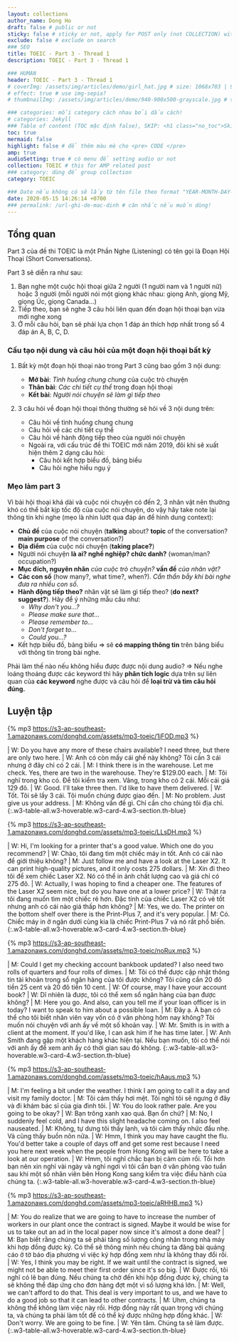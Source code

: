 ```yaml
---
layout: collections
author_name: Dong Ho
draft: false # public or not
sticky: false # sticky or not, apply for POST only (not COLLECTION) with including thumbnailImg
exclude: false # exclude on search
### SEO
title: TOEIC - Part 3 - Thread 1
description: TOEIC - Part 3 - Thread 1

### HUMAN
header: TOEIC - Part 3 - Thread 1
# coverImg: /assets/img/articles/demo/girl_hat.jpg # size: 1068x703 | 900x500 | 600x400
# effect: true # use img-sepia?
# thumbnailImg: /assets/img/articles/demo/940-900x500-grayscale.jpg # size: 900x500 | 600x400

### categories: mỗi category cách nhau bởi dấu cách!
# categories: Jekyll
### Table of content (TOC mặc định false), SKIP: <h1 class="no_toc">Skip toc</h1> hoặc <div class="no_toc_section">
toc: true
mermaid: false
highlight: false # để thêm màu mè cho <pre> CODE </pre>
amp: true
audioSetting: true # có menu để setting audio or not
collection: TOEIC # this for AMP related post
### category: dùng để group collection
category: TOEIC

### Date nếu không có sẽ lấy từ tên file theo format "YEAR-MONTH-DAY-title.md"
date: 2020-05-15 14:26:14 +0700
### permalink: /url-ghi-de-mac-dinh # cân nhắc nếu muốn dùng!
---
```


## Tổng quan

Part 3 của đề thi TOEIC là một Phần Nghe (Listening) có tên gọi là Đoạn Hội Thoại (Short Conversations).

Part 3 sẽ diễn ra như sau:
1. Bạn nghe một cuộc hội thoại giữa 2 người (1 người nam và 1 người nữ) hoặc 3 người (mỗi người nói một giọng khác nhau: giọng Anh, giọng Mỹ, giọng Úc, giọng Canada...)
2. Tiếp theo, bạn sẽ nghe 3 câu hỏi liên quan đến đoạn hội thoại bạn vừa mới nghe xong
3. Ở mỗi câu hỏi, bạn sẽ phải lựa chọn 1 đáp án thích hợp nhất trong số 4 đáp án A, B, C, D.

###  Cấu tạo nội dung và câu hỏi của một đoạn hội thoại bất kỳ

1. Bất kỳ một đoạn hội thoại nào trong Part 3 cũng bao gồm 3 nội dung:
    - **Mở bài**: *Tình huống chung chung* của cuộc trò chuyện
    - **Thân bài**: *Các chi tiết cụ thể* trong đoạn hội thoại
    - **Kết bài**: *Người nói chuyện sẽ làm gì tiếp theo*

2. 3 câu hỏi về đoạn hội thoại thông thường sẽ hỏi về 3 nội dung trên:
    - Câu hỏi về tình huống chung chung
    - Câu hỏi về các chi tiết cụ thể
    - Câu hỏi về hành động tiếp theo của người nói chuyện
    - Ngoài ra, với cấu trúc đề thi TOEIC mới năm 2019, đôi khi sẽ xuất hiện thêm 2 dạng câu hỏi:
        - Câu hỏi kết hợp biểu đồ, bảng biểu
        - Câu hỏi nghe hiểu ngụ ý

### Mẹo làm part 3

Vì bài hội thoại khá dài và cuộc nói chuyện có đến 2, 3 nhân vật nên thường khó có thể bắt kịp tốc độ của cuộc nói chuyện, do vậy hãy take note lại thông tin khi nghe (mẹo là nhìn lướt qua đáp án để hình dung context):
- **Chủ đề** của cuộc nói chuyện (**talking** about? **topic** of the conversation? **main purpose** of the conversation?)
- **Địa điểm** của cuộc nói chuyện (**taking place?**)
- Người nói chuyện **là ai? nghề nghiệp? chức danh?** (woman/man? occupation?)
- **Mục đích, nguyên nhân** *của cuộc trò chuyện?* **vấn đề** *của nhân vật?*
- **Các con số** (how many?, what time?, when?). *Cẩn thẩn bẫy khi bài nghe đưa ra nhiều con số*.
- **Hành động tiếp theo?** nhân vật sẽ làm gì tiếp theo? (**do next? suggest?**). Hãy để ý những mẫu câu như:
    - *Why don't you...?*
    - *Please make sure that...*
    - *Please remember to...*
    - *Don't forget to...*
    - *Could you...?*
- Kết hợp biểu đồ, bảng biểu => sẽ **có mapping thông tin** trên bảng biểu với thông tin trong bài nghe.

Phải làm thế nào nếu không hiểu được được nội dung audio? => Nếu nghe loáng thoáng được các keyword thì hãy **phân tích logic** dựa trên sự liên quan của **các keyword** nghe được và câu hỏi để **loại trừ và tìm câu hỏi đúng.**

## Luyện tập

{% mp3 https://s3-ap-southeast-1.amazonaws.com/donghd.com/assets/mp3-toeic/1jFOD.mp3 %}

| W: Do you have any more of these chairs available? I need three, but there are only two here. | W: Anh có còn mấy cái ghế này không? Tôi cần 3 cái nhưng ở đây chỉ có 2 cái.
| M: I think there is in the warehouse. Let me check. Yes, there are two in the warehouse. They're $129.00 each. | M: Tôi nghĩ trong kho có. Để tôi kiểm tra xem. Vâng, trong kho có 2 cái. Mỗi cái giá 129 đô.
| W: Good. I'll take three then. I'd like to have them delivered. | W: Tốt. Tôi sẽ lấy 3 cái. Tôi muốn chúng được giao đến.
| M: No problem. Just give us your address. | M: Không vấn đề gì. Chỉ cần cho chúng tôi địa chỉ.
{:.w3-table-all.w3-hoverable.w3-card-4.w3-section.th-blue}

{% mp3 https://s3-ap-southeast-1.amazonaws.com/donghd.com/assets/mp3-toeic/LLsDH.mp3 %}

| W: Hi, I'm looking for a printer that's a good value. Which one do you recommend? | W: Chào, tôi đang tìm một chiếc máy in tốt. Anh có cái nào để giới thiệu không?
| M: Just follow me and have a look at the Laser X2. It can print high-quality pictures, and it only costs 275 dollars. | M: Xin đi theo tôi để xem chiếc Laser X2. Nó có thể in ảnh chất lượng cao và giá chỉ có 275 đô.
| W: Actually, I was hoping to find a cheaper one. The features of the Laser X2 seem nice, but do you have one at a lower price? | W: Thật ra tôi đang muốn tìm một chiếc rẻ hơn. Đặc tính của chiếc Laser X2 có vẻ tốt nhưng anh có cái nào giá thấp hơn không?
| M: Yes, we do. The printer on the bottom shelf over there is the Print-Plus 7, and it's very popular. | M: Có. Chiếc máy in ở ngăn dưới cùng kia là chiếc Print-Plus 7 và nó rất phổ biến.
{:.w3-table-all.w3-hoverable.w3-card-4.w3-section.th-blue}

{% mp3 https://s3-ap-southeast-1.amazonaws.com/donghd.com/assets/mp3-toeic/noRux.mp3 %}

| M: Could I get my checking account bankbook updated? I also need two rolls of quarters and four rolls of dimes. | M: Tôi có thể được cập nhật thông tin tài khoản trong sổ ngân hàng của tôi được không? Tôi cũng cần 20 đô tiền 25 cent và 20 đô tiền 10 cent.
| W: Of course, may I have your account book? | W: Dĩ nhiên là được, tôi có thể xem sổ ngân hàng của bạn được không?
| M: Here you go. And also, can you tell me if your loan officer is in today? I want to speak to him about a possible loan. | M: Đây ạ. À bạn có thể cho tôi biết nhân viên vay vốn có ở văn phòng hôm nay không? Tôi muốn nói chuyện với anh ấy về một số khoản vay.
| W: Mr. Smith is in with a client at the moment. If you'd like, I can ask him if he has time later. | W: Anh Smith đang gặp một khách hàng khác hiện tại. Nếu bạn muốn, tôi có thể nói với anh ấy để xem anh ấy có thời gian sau đó không.
{:.w3-table-all.w3-hoverable.w3-card-4.w3-section.th-blue}

{% mp3 https://s3-ap-southeast-1.amazonaws.com/donghd.com/assets/mp3-toeic/hAaus.mp3 %}

| M: I'm feeling a bit under the weather. I think I am going to call it a day and visit my family doctor. | M: Tôi cảm thấy hơi mệt. Tôi nghĩ tôi sẽ ngưng ở đây và đi khám bác sĩ của gia đình tôi.
| W: You do look rather pale. Are you going to be okay? | W: Bạn trông xanh xao quá. Bạn ổn chứ?
| M: No, I suddenly feel cold, and I have this slight headache coming on. I also feel nauseated. | M: Không, tự dưng tôi thấy lạnh, và tôi cảm thấy nhức đầu nhẹ. Và cũng thấy buồn nôn nữa.
| W: Hmm, I think you may have caught the flu. You'd better take a couple of days off and get some rest because I need you here next week when the people from Hong Kong will be here to take a look at our operation. | W: Hmm, tôi nghĩ chắc bạn bị cảm cúm rồi. Tối hơn bạn nên xin nghỉ vài ngày và nghỉ ngơi vì tôi cần bạn ở văn phòng vào tuần sau khi một số nhân viên bên Hong Kong sang kiểm tra việc điều hành của chúng ta.
{:.w3-table-all.w3-hoverable.w3-card-4.w3-section.th-blue}

{% mp3 https://s3-ap-southeast-1.amazonaws.com/donghd.com/assets/mp3-toeic/aRHHB.mp3 %}

| M: You do realize that we are going to have to increase the number of workers in our plant once the contract is signed. Maybe it would be wise for us to take out an ad in the local paper now since it's almost a done deal? | M: Bạn biết rằng chúng ta sẽ phải tăng số lượng công nhân trong nhà máy khi hợp đồng được ký. Có thể sẽ thông minh nếu chúng ta đăng bài quảng cáo ở tờ báo địa phương vì việc ký hợp đồng xem như là không thay đổi rồi.
| W: Yes, I think you may be right. If we wait until the contract is signed, we might not be able to meet their first order since it's so big. | W: Được rồi, tôi nghĩ có lẽ bạn đúng. Nếu chúng ta chờ đến khi hộp đồng được ký, chúng ta sẽ không thể đáp ứng cho đơn hàng đợt một vì số lượng khá lớn.
| M: Well, we can't afford to do that. This deal is very important to us, and we have to do a good job so that it can lead to other contracts. | M: Uhm, chúng ta không thể không làm việc này rồi. Hợp đồng này rất quan trọng với chúng ta, và chúng ta phải làm tốt để có thể ký được những hợp đồng khác.
| W: Don't worry. We are going to be fine. | W: Yên tâm. Chúng ta sẽ làm được.
{:.w3-table-all.w3-hoverable.w3-card-4.w3-section.th-blue}
